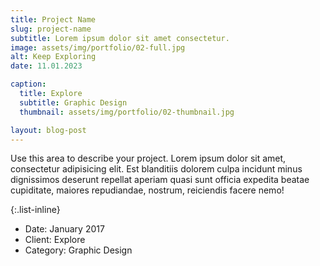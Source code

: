 ```yaml
---
title: Project Name
slug: project-name
subtitle: Lorem ipsum dolor sit amet consectetur.
image: assets/img/portfolio/02-full.jpg
alt: Keep Exploring
date: 11.01.2023

caption:
  title: Explore
  subtitle: Graphic Design
  thumbnail: assets/img/portfolio/02-thumbnail.jpg

layout: blog-post
---
```

Use this area to describe your project. Lorem ipsum dolor sit amet, consectetur adipisicing elit. Est blanditiis dolorem culpa incidunt minus dignissimos deserunt repellat aperiam quasi sunt officia expedita beatae cupiditate, maiores repudiandae, nostrum, reiciendis facere nemo!

{:.list-inline}
- Date: January 2017
- Client: Explore
- Category: Graphic Design

